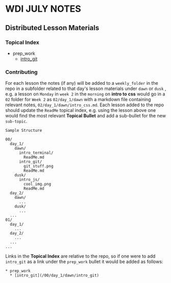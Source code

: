# WDI JULY NOTES
## Distributed Lesson Materials


###  Topical Index

* prep_work
  * [intro_git](/00/day_1/dawn/intro_git)


### Contributing 

For each lesson the notes (if any) will be added to a `weekly_folder` in the repo in a subfolder related to that day's lesson materials under `dawn` or `dusk` , e.g. a lesson on `Monday` in `week 2` in the `morning` on  **intro to css** would go in a `02` folder for `Week 2` as `02/day_1/dawn` with a markdown file containing relevant notes, `02/day_1/dawn/intro_css.md`. Each lesson added to the repo should update the `ReadMe` topical index, e.g. using the lesson above one would find the most relevant  **Topical Bullet** and add a sub-bullet for the new `sub-topic`.

`Sample Structure`

```
00/
  day_1/
    dawn/
      intro_terminal/
        ReadMe.md
      intro_git/
        git_stuff.png
        ReadMe.md
    dusk/
      intro_js/
        cool_img.png
        ReadMe.md
  day_2/
    dawn/
      ...
    dusk/
      ...
  ...
01/
  day_1/
    ...
  day_2/
    ...
  ...
...

```

Links in the **Topical Index** are relative to the repo, so if one were to add `intro_git` as a link under the `prep_work` bullet it would be added as follows:

```
* prep_work
  * [intro_git](/00/day_1/dawn/intro_git)
```


